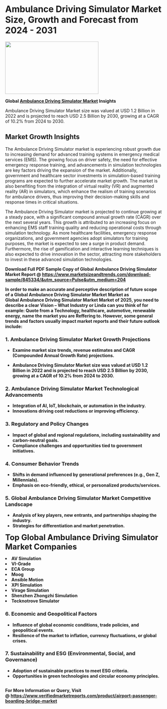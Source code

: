 <H1>Ambulance Driving Simulator Market Size, Growth and Forecast from 2024 - 2031</H1><img class="aligncenter size-medium wp-image-584254" src="https://thirdeyenews.in/wp-content/uploads/2024/09/Global-Market-Research-300x168.jpeg" alt="" width="300" height="168" /><p><strong>Global&nbsp;<a href="https://www.marketsizeandtrends.com/download-sample/845334/&amp;utm_source=Pulse&amp;utm_medium=204">Ambulance Driving Simulator Market</a> Insights</strong></p><p>Ambulance Driving Simulator Market size was valued at USD 1.2 Billion in 2022 and is projected to reach USD 2.5 Billion by 2030, growing at a CAGR of 10.2% from 2024 to 2030.</p><p><h2>Market Growth Insights</h2> <p>The Ambulance Driving Simulator market is experiencing robust growth due to increasing demand for advanced training systems in emergency medical services (EMS). The growing focus on driver safety, the need for effective emergency response training, and advancements in simulation technologies are key factors driving the expansion of the market. Additionally, government and healthcare sector investments in simulation-based training programs are expected to further accelerate market growth. The market is also benefiting from the integration of virtual reality (VR) and augmented reality (AR) in simulators, which enhance the realism of training scenarios for ambulance drivers, thus improving their decision-making skills and response times in critical situations.</p> <p><strong></strong></p> <p>The Ambulance Driving Simulator market is projected to continue growing at a steady pace, with a significant compound annual growth rate (CAGR) over the next several years. This growth is attributed to an increasing focus on enhancing EMS staff training quality and reducing operational costs through simulation technology. As more healthcare facilities, emergency response organizations, and government agencies adopt simulators for training purposes, the market is expected to see a surge in product demand. Furthermore, the rise of gamification and interactive learning techniques is also expected to drive innovation in the sector, attracting more stakeholders to invest in these advanced simulation technologies.</p> <p><strong></p><p><span class=""><strong>Download Full PDF Sample Copy of Global Ambulance Driving Simulator Market Report</strong> @ <a href="https://www.marketsizeandtrends.com/download-sample/845334/&amp;utm_source=Pulse&amp;utm_medium=204" target="_blank">https://www.marketsizeandtrends.com/download-sample/845334/&amp;utm_source=Pulse&amp;utm_medium=204</a></span></p><p>In order to make an accurate and perceptive description of future scope of a Global&nbsp;Ambulance Driving Simulator Market Market as Global&nbsp;Ambulance Driving Simulator Market Market of 2025, you need to describe a clear Vision &ndash; What Industry or Linda can you think of for example: Quote from a Technology, healthcare, automotive, renewable energy, name the market you are Reffering to. However, some general trends and factors usually impact market reports and their future outlook include:</p><h3>1.&nbsp;<strong>Ambulance Driving Simulator Market Growth Projections</strong></h3><ul><li>Examine market size trends, revenue estimates and CAGR (Compounded Annual Growth Rate) projections.</li><li><p>Ambulance Driving Simulator Market size was valued at USD 1.2 Billion in 2022 and is projected to reach USD 2.5 Billion by 2030, growing at a CAGR of 10.2% from 2024 to 2030.</p></li></ul><h3>2.&nbsp;<strong>Ambulance Driving Simulator Market Technological Advancements</strong></h3><ul><li>Integration of AI, IoT, blockchain, or automation in the industry.</li><li>Innovations driving cost reductions or improving efficiency.</li></ul><h3>3.&nbsp;<strong>Regulatory and Policy Changes</strong></h3><ul><li>Impact of global and regional regulations, including sustainability and carbon-neutral goals.</li><li>Compliance challenges and opportunities tied to government initiatives.</li></ul><h3>4.&nbsp;<strong>Consumer Behavior Trends</strong></h3><ul><li>Shifts in demand influenced by generational preferences (e.g., Gen Z, Millennials).</li><li>Emphasis on eco-friendly, ethical, or personalized products/services.</li></ul><h3>5.&nbsp;<strong>Global Ambulance Driving Simulator Market Competitive Landscape</strong></h3><ul><li>Analysis of key players, new entrants, and partnerships shaping the industry.</li><li>Strategies for differentiation and market penetration.</li></ul><p data-pm-slice="1 1 []"><span style="color: inherit; font-family: inherit; font-size: 25px;">Top Global Ambulance Driving Simulator Market Companies</span></p><div class="" data-test-id=""><p><li>AV Simulation</li><li> VI-Grade</li><li> ECA Group</li><li> Moog</li><li> Ansible Motion</li><li> XPI Simulation</li><li> Virage Simulation</li><li> Shenzhen Zhongzhi Simulation</li><li> Tecknotrove Simulator</li></p></div><h3>6.&nbsp;<strong>Economic and Geopolitical Factors</strong></h3><ul><li>Influence of global economic conditions, trade policies, and geopolitical events.</li><li>Resilience of the market to inflation, currency fluctuations, or global crises.</li></ul><h3>7.&nbsp;<strong>Sustainability and ESG (Environmental, Social, and Governance)</strong></h3><ul><li>Adoption of sustainable practices to meet ESG criteria.</li><li>Opportunities in green technologies and circular economy principles.</li></ul><h2><strong style="font-size: 14px;">For More Information or Query, Visit @&nbsp;</strong><a style="background-color: #ffffff; font-size: 14px;" href="https://www.marketsizeandtrends.com/report/ambulance-driving-simulator-market/" target="_blank">https://www.verifiedmarketreports.com/product/airport-passenger-boarding-bridge-market</a></h2>
